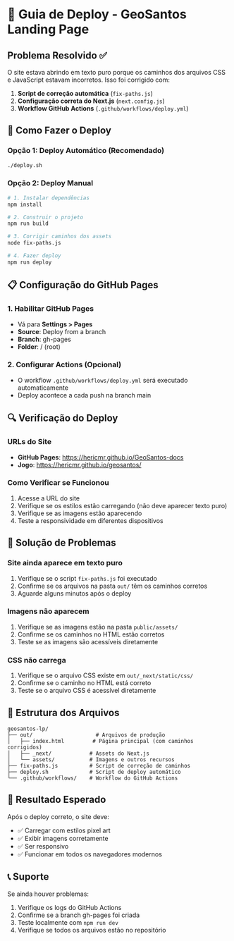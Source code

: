 # 🚀 Guia de Deploy - GeoSantos Landing Page

## Problema Resolvido ✅

O site estava abrindo em texto puro porque os caminhos dos arquivos CSS e JavaScript estavam incorretos. Isso foi corrigido com:

1. **Script de correção automática** (`fix-paths.js`)
2. **Configuração correta do Next.js** (`next.config.js`)
3. **Workflow GitHub Actions** (`.github/workflows/deploy.yml`)

## 🔧 Como Fazer o Deploy

### Opção 1: Deploy Automático (Recomendado)
```bash
./deploy.sh
```

### Opção 2: Deploy Manual
```bash
# 1. Instalar dependências
npm install

# 2. Construir o projeto
npm run build

# 3. Corrigir caminhos dos assets
node fix-paths.js

# 4. Fazer deploy
npm run deploy
```

## 📋 Configuração do GitHub Pages

### 1. Habilitar GitHub Pages
- Vá para **Settings > Pages**
- **Source**: Deploy from a branch
- **Branch**: gh-pages
- **Folder**: / (root)

### 2. Configurar Actions (Opcional)
- O workflow `.github/workflows/deploy.yml` será executado automaticamente
- Deploy acontece a cada push na branch main

## 🔍 Verificação do Deploy

### URLs do Site
- **GitHub Pages**: https://hericmr.github.io/GeoSantos-docs
- **Jogo**: https://hericmr.github.io/geosantos/

### Como Verificar se Funcionou
1. Acesse a URL do site
2. Verifique se os estilos estão carregando (não deve aparecer texto puro)
3. Verifique se as imagens estão aparecendo
4. Teste a responsividade em diferentes dispositivos

## 🐛 Solução de Problemas

### Site ainda aparece em texto puro
1. Verifique se o script `fix-paths.js` foi executado
2. Confirme se os arquivos na pasta `out/` têm os caminhos corretos
3. Aguarde alguns minutos após o deploy

### Imagens não aparecem
1. Verifique se as imagens estão na pasta `public/assets/`
2. Confirme se os caminhos no HTML estão corretos
3. Teste se as imagens são acessíveis diretamente

### CSS não carrega
1. Verifique se o arquivo CSS existe em `out/_next/static/css/`
2. Confirme se o caminho no HTML está correto
3. Teste se o arquivo CSS é acessível diretamente

## 📁 Estrutura dos Arquivos

```
geosantos-lp/
├── out/                    # Arquivos de produção
│   ├── index.html         # Página principal (com caminhos corrigidos)
│   ├── _next/            # Assets do Next.js
│   └── assets/           # Imagens e outros recursos
├── fix-paths.js          # Script de correção de caminhos
├── deploy.sh             # Script de deploy automático
└── .github/workflows/    # Workflow do GitHub Actions
```

## 🎯 Resultado Esperado

Após o deploy correto, o site deve:
- ✅ Carregar com estilos pixel art
- ✅ Exibir imagens corretamente
- ✅ Ser responsivo
- ✅ Funcionar em todos os navegadores modernos

## 📞 Suporte

Se ainda houver problemas:
1. Verifique os logs do GitHub Actions
2. Confirme se a branch gh-pages foi criada
3. Teste localmente com `npm run dev`
4. Verifique se todos os arquivos estão no repositório 